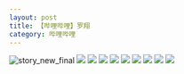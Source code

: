 ```yaml
---
layout: post
title: 【哔哩哔哩】罗翔
category: 哔哩哔哩
---
```

![story_new_final](http://rh8cub8wq.hd-bkt.clouddn.com/img/story_new_final_0322.png)
![](http://rfbyavrvr.hd-bkt.clouddn.com/img/luo-220613-6.jpg)
![](http://rfbyavrvr.hd-bkt.clouddn.com/img/luo-220613-5.jpg)
![](http://rfbyavrvr.hd-bkt.clouddn.com/img/luo-220613-4.jpg)
![](http://rfbyavrvr.hd-bkt.clouddn.com/img/luo-220613-3.jpg)
![](http://rfbyavrvr.hd-bkt.clouddn.com/img/luo-220613-2.jpg)
![](http://rfbyavrvr.hd-bkt.clouddn.com/img/luo-220613-1.jpg)
![](http://rfbyavrvr.hd-bkt.clouddn.com/img/luo-220613-9.jpg)
![](http://rfbyavrvr.hd-bkt.clouddn.com/img/luo-220613-8.jpg)
![](http://rfbyavrvr.hd-bkt.clouddn.com/img/luo-220613-7.jpg)
  




